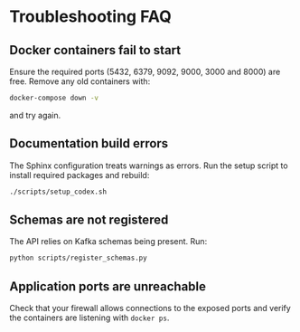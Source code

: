 # Troubleshooting FAQ

## Docker containers fail to start

Ensure the required ports (5432, 6379, 9092, 9000, 3000 and 8000) are free. Remove any old containers with:

```bash
docker-compose down -v
```

and try again.

## Documentation build errors

The Sphinx configuration treats warnings as errors. Run the setup script to install required packages and rebuild:

```bash
./scripts/setup_codex.sh
```

## Schemas are not registered

The API relies on Kafka schemas being present. Run:

```bash
python scripts/register_schemas.py
```

## Application ports are unreachable

Check that your firewall allows connections to the exposed ports and verify the containers are listening with `docker ps`.

